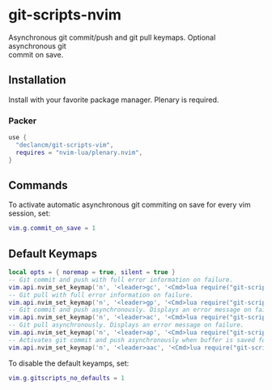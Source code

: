 # git-scripts-nvim

Asynchronous git commit/push and git pull keymaps. Optional asynchronous git\
commit on save.

## Installation

Install with your favorite package manager. Plenary is required.

### Packer

```lua
use {
  "declancm/git-scripts-vim",
  requires = "nvim-lua/plenary.nvim",
}
```

## Commands

To activate automatic asynchronous git commiting on save for every vim session, set:

```lua
vim.g.commit_on_save = 1
```

## Default Keymaps

```lua
local opts = { noremap = true, silent = true }
-- Git commit and push with full error information on failure.
vim.api.nvim_set_keymap('n', '<leader>gc', '<Cmd>lua require("git-scripts").git_commit()<CR>', opts)
-- Git pull with full error information on failure.
vim.api.nvim_set_keymap('n', '<leader>gp', '<Cmd>lua require("git-scripts").git_pull()<CR>', opts)
-- Git commit and push asynchronously. Displays an error message on failure.
vim.api.nvim_set_keymap('n', '<leader>ac', '<Cmd>lua require("git-scripts").async_commit()<CR>', opts)
-- Git pull asynchronously. Displays an error message on failure.
vim.api.nvim_set_keymap('n', '<leader>ap', '<Cmd>lua require("git-scripts").async_pull()<CR>', opts)
-- Activates git commit and push asynchronously when buffer is saved for current session.
vim.api.nvim_set_keymap('n', '<leader>aac', '<Cmd>lua require("git-scripts").auto_commit()<CR>', opts)
```

To disable the default keyamps, set:

```lua
vim.g.gitscripts_no_defaults = 1
```

